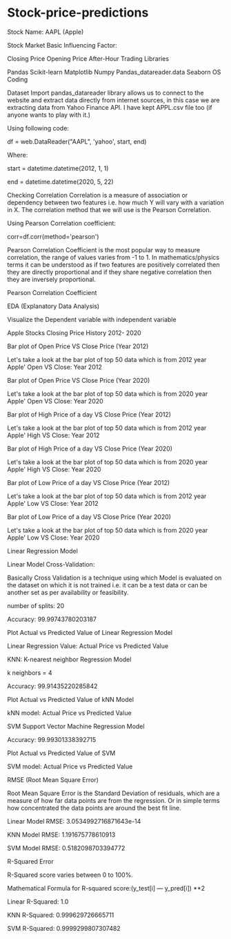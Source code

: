 # Stock-price-predictions

Stock Name: AAPL (Apple)

Stock Market Basic Influencing Factor:

Closing Price
Opening Price
After-Hour Trading
Libraries

Pandas
Scikit-learn
Matplotlib
Numpy
Pandas_datareader.data
Seaborn
OS
Coding

Dataset Import
pandas_datareader library allows us to connect to the website and extract data directly from internet sources, in this case we are extracting data from Yahoo Finance API. I have kept APPL.csv file too (if anyone wants to play with it.)

Using following code:

df = web.DataReader("AAPL", 'yahoo', start, end)

Where:

start = datetime.datetime(2012, 1, 1)

end = datetime.datetime(2020, 5, 22)

Checking Correlation
Correlation is a measure of association or dependency between two features i.e. how much Y will vary with a variation in X. The correlation method that we will use is the Pearson Correlation.

Using Pearson Correlation coefficient:

corr=df.corr(method='pearson')

Pearson Correlation Coefficient is the most popular way to measure correlation, the range of values varies from -1 to 1. In mathematics/physics terms it can be understood as if two features are positively correlated then they are directly proportional and if they share negative correlation then they are inversely proportional.

Pearson Correlation Coefficient

EDA (Explanatory Data Analysis)

Visualize the Dependent variable with independent variable

Apple Stocks Closing Price History 2012- 2020

Bar plot of Open Price VS Close Price (Year 2012)

Let's take a look at the bar plot of top 50 data which is from 2012 year Apple' Open VS Close: Year 2012

Bar plot of Open Price VS Close Price (Year 2020)

Let's take a look at the bar plot of top 50 data which is from 2020 year Apple' Open VS Close: Year 2020

Bar plot of High Price of a day VS Close Price (Year 2012)

Let's take a look at the bar plot of top 50 data which is from 2012 year Apple' High VS Close: Year 2012

Bar plot of High Price of a day VS Close Price (Year 2020)

Let's take a look at the bar plot of top 50 data which is from 2020 year Apple' High VS Close: Year 2020

Bar plot of Low Price of a day VS Close Price (Year 2012)

Let's take a look at the bar plot of top 50 data which is from 2012 year Apple' Low VS Close: Year 2012

Bar plot of Low Price of a day VS Close Price (Year 2020)

Let's take a look at the bar plot of top 50 data which is from 2020 year Apple' Low VS Close: Year 2020

Linear Regression Model

Linear Model Cross-Validation:

Basically Cross Validation is a technique using which Model is evaluated on the dataset on which it is not trained i.e. it can be a test data or can be another set as per availability or feasibility.

number of splits: 20

Accuracy: 99.99743780203187

Plot Actual vs Predicted Value of Linear Regression Model

Linear Regression Value: Actual Price vs Predicted Value

KNN: K-nearest neighbor Regression Model

k neighbors = 4

Accuracy: 99.91435220285842

Plot Actual vs Predicted Value of kNN Model

kNN model: Actual Price vs Predicted Value

SVM Support Vector Machine Regression Model

Accuracy: 99.99301338392715

Plot Actual vs Predicted Value of SVM

SVM model: Actual Price vs Predicted Value

RMSE (Root Mean Square Error)

Root Mean Square Error is the Standard Deviation of residuals, which are a measure of how far data points are from the regression. Or in simple terms how concentrated the data points are around the best fit line.

Linear Model RMSE: 3.0534992716871643e-14

KNN Model RMSE: 1.191675778610913

SVM Model RMSE: 0.5182098703394772

R-Squared Error

R-Squared score varies between 0 to 100%.

Mathematical Formula for R-squared score:(y_test[i] — y_pred[i]) **2

Linear R-Squared: 1.0

KNN R-Squared: 0.999629726665711

SVM R-Squared: 0.9999299807307482
